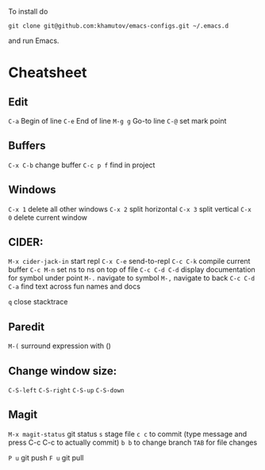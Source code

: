 To install do

```console
git clone git@github.com:khamutov/emacs-configs.git ~/.emacs.d
```

and run Emacs.

# Cheatsheet

## Edit

`C-a` Begin of line
`C-e` End of line
`M-g g` Go-to line
`C-@` set mark point

## Buffers

`C-x C-b` change buffer
`C-c p f` find in project

## Windows

`C-x 1` delete all other windows
`C-x 2` split horizontal
`C-x 3` split vertical
`C-x 0` delete current window

## CIDER:

`M-x cider-jack-in` start repl
`C-x C-e` send-to-repl
`C-c C-k` compile current buffer
`C-c M-n` set ns to ns on top of file
`C-c C-d C-d` display documentation for symbol under point
`M-.` navigate to symbol
`M-,` navigate to back
`C-c C-d C-a` find text across fun names and docs

`q` close stacktrace

## Paredit

`M-(` surround expression with ()

## Change window size:

`C-S-left`
`C-S-right`
`C-S-up`
`C-S-down`

## Magit

`M-x magit-status` git status
`s` stage file
`c c` to commit (type message and press C-c C-c to actually commit)
`b b` to change branch
`TAB` for file changes

`P u` git push
`F u` git pull

